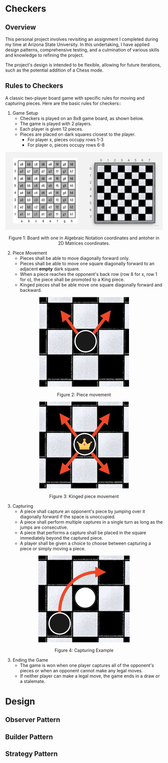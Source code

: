# Checkers
## Overview
This personal project involves revisiting an assignment I completed during my time at Arizona State University. In this undertaking, I have applied design patterns, comprehensive testing, and a culmination of various skills and knowledge to refining the project.

The project's design is intended to be flexible, allowing for future iterations, such as the potential addition of a Chess mode.

## Rules to Checkers
A classic two-player board game with specific rules for moving and capturing pieces. Here are the basic rules for checkers::
1. Game Setup
    - Checkers is played on an 8x8 game board, as shown below.
    - The game is played with 2 players.
    - Each player is given 12 pieces.
    - Pieces are placed on dark squares closest to the player.
      - For player x, pieces occupy rows 1-3
      - For player o, pieces occupy rows 6-8

<p align="center">
  <img src="./markdown_images/CheckerBoard.jpg" alt="Checker Board"/>
</p>
<p align="center">Figure 1: Board with one in Algebraic Notation coordinates and antoher in 2D Matrices coordinates.</p>


2. Piece Movement
    - Pieces shall be able to move diagonally forward only.
    - Pieces shall be able to move one square diagonally forward to an adjacent <b>empty</b> dark square.
    - When a piece reaches the opponent's back row (row 8 for x, row 1 for o), the piece shall be promoted to a King piece.
    - Kinged pieces shall be able move one square diagonally forward and backward.

<p align="center">
  <img src="./markdown_images/PieceMovement.jpg" alt="Piece's Movement"/>
</p>
<p align="center">Figure 2: Piece movement</p>
<p align="center">
  <img src="./markdown_images/KingPieceMovement.jpg" alt="King's Movement">
</p>
<p align="center">Figure 3: Kinged piece movement</p>


3. Capturing
    - A piece shall capture an opponent's piece by jumping over it diagonally forward if the space is unoccupied.
    - A piece shall perform multiple captures in a single turn as long as the jumps are consecutive.
    - A piece that performs a capture shall be placed in the square immediately beyond the captured piece.
    - A player shall be given a choice to choose between capturing a piece or simply moving a piece.

<p align="center">
  <img src="./markdown_images/CapturingExample.jpg" alt="Capturing Example"/>
</p>
<p align="center">Figure 4: Capturing Example</p>


3. Ending the Game
    - The game is won when one player captures all of the opponent's pieces or when an opponent cannot make any legal moves.
    - If neither player can make a legal move, the game ends in a draw or a stalemate.



# Design
## Observer Pattern

## Builder Pattern

## Strategy Pattern
